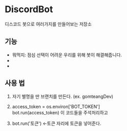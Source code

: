 # DiscordBot
디스코드 봇으로 여러가지를 만들어보는 저장소

## 기능
- 뭐먹지: 점심 선택이 어려운 우리를 위해 봇이 해결해줍니다.
-
-

## 사용 법
1. 자기 별명을 딴 브랜치를 만든다. (ex. gomteangDev)
2. access_token = os.environ['BOT_TOKEN']<br>
   bot.run(access_token) 이 코드들을 주석처리하고

3. bot.run('토큰') <-토큰 자리에 토큰을 넣어준다.
